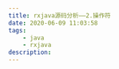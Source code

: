 ```yaml
---
title: rxjava源码分析——2.操作符
date: 2020-06-09 11:03:58
tags:
    - java
    - rxjava
description: 
---
```

